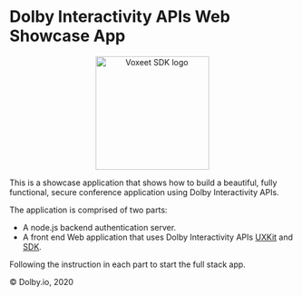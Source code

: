 Dolby Interactivity APIs Web Showcase App
=====================

<p align="center">
<img src="https://cdn.dolby.io/wp-content/uploads/2020/05/Dolbyio-white-horizontal-e1589344433251.jpg" alt="Voxeet SDK logo" title="Voxeet SDK logo" width="200"/>
</p>

This is a showcase application that shows how to build a beautiful, fully functional, secure conference application using Dolby Interactivity APIs.

The application is comprised of two parts:

- A node.js backend authentication server.
- A front end Web application that uses Dolby Interactivity APIs [UXKit](https://www.npmjs.com/package/@voxeet/react-components) and [SDK](https://www.npmjs.com/package/@voxeet/voxeet-web-sdk).

Following the instruction in each part to start the full stack app.

© Dolby.io, 2020
